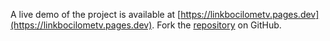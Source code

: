 A live demo of the project is available at [https://linkbocilometv.pages.dev](https://linkbocilometv.pages.dev).
Fork the [repository](https://github.com/ruangsayur) on GitHub.